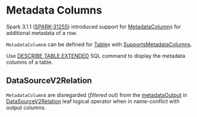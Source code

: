 # Metadata Columns

Spark 3.1.1 ([SPARK-31255](https://issues.apache.org/jira/browse/SPARK-31255)) introduced support for [MetadataColumn](../connector/MetadataColumn.md)s for additional metadata of a row.

`MetadataColumn`s can be defined for [Table](../connector/Table.md)s with [SupportsMetadataColumns](../connector/SupportsMetadataColumns.md).

Use [DESCRIBE TABLE EXTENDED](../sql/AstBuilder.md#visitDescribeRelation) SQL command to display the metadata columns of a table.

## <span id="DataSourceV2Relation"> DataSourceV2Relation

`MetadataColumn`s are disregarded (_filtered out_) from the [metadataOutput](../logical-operators/LogicalPlan.md#metadataOutput) in [DataSourceV2Relation](../logical-operators/DataSourceV2Relation.md) leaf logical operator when in name-conflict with output columns.
